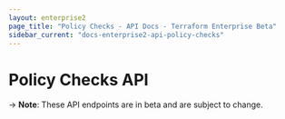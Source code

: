 ```yaml
---
layout: enterprise2
page_title: "Policy Checks - API Docs - Terraform Enterprise Beta"
sidebar_current: "docs-enterprise2-api-policy-checks"
---
```


# Policy Checks API

-> **Note**: These API endpoints are in beta and are subject to change.

